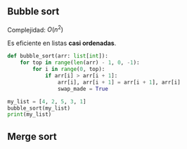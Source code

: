 ## Bubble sort

Complejidad: $O(n^{2})$

Es eficiente en listas **casi ordenadas**.

```python
def bubble_sort(arr: list[int]):
	for top in range(len(arr) - 1, 0, -1):
		for i in range(0, top):
			if arr[i] > arr[i + 1]:
				arr[i], arr[i + 1] = arr[i + 1], arr[i]
				swap_made = True

my_list = [4, 2, 5, 3, 1]
bubble_sort(my_list)
print(my_list)
```

## Merge sort